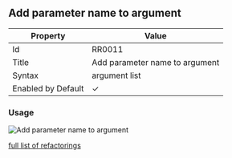 ## Add parameter name to argument

| Property | Value |
| -------- | ----- |
| Id | RR0011 |
| Title | Add parameter name to argument |
| Syntax | argument list |
| Enabled by Default | &#x2713; |

### Usage

![Add parameter name to argument](../../images/refactorings/AddParameterNameToArgument.png)

[full list of refactorings](Refactorings.md)